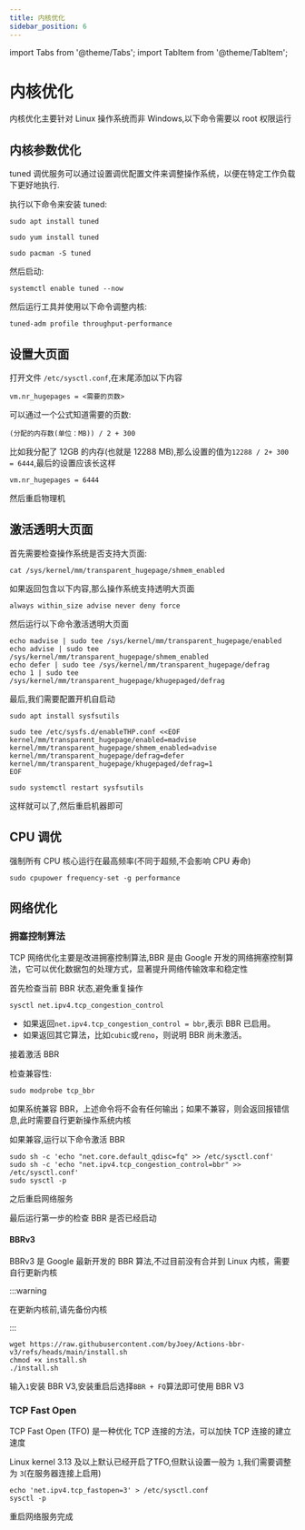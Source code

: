 ```yaml
---
title: 内核优化
sidebar_position: 6
---
```


import Tabs from '@theme/Tabs';
import TabItem from '@theme/TabItem';

# 内核优化

内核优化主要针对 Linux 操作系统而非 Windows,以下命令需要以 root 权限运行

## 内核参数优化

tuned 调优服务可以通过设置调优配置文件来调整操作系统，以便在特定工作负载下更好地执行.

执行以下命令来安装 tuned:

<Tabs defaultValue="Debian/Ubuntu">
<TabItem value="Debian/Ubuntu">

```shell
sudo apt install tuned
```
</TabItem>
  <TabItem value="RedHat/CentOS">

```shell
sudo yum install tuned
```

</TabItem>
<TabItem value="ArchLinux">

```shell
sudo pacman -S tuned
```

</TabItem>
</Tabs>

然后启动:

```shell
systemctl enable tuned --now
```

然后运行工具并使用以下命令调整内核:

```shell
tuned-adm profile throughput-performance
```

## 设置大页面

打开文件 `/etc/sysctl.conf`,在末尾添加以下内容

```text
vm.nr_hugepages = <需要的页数>
```

可以通过一个公式知道需要的页数:

```text
(分配的内存数(单位：MB)) / 2 + 300 
```

比如我分配了 12GB 的内存(也就是 12288 MB),那么设置的值为`12288 / 2+ 300 = 6444`,最后的设置应该长这样

```text
vm.nr_hugepages = 6444
```

然后重启物理机

## 激活透明大页面

首先需要检查操作系统是否支持大页面:

```shell
cat /sys/kernel/mm/transparent_hugepage/shmem_enabled
```

如果返回包含以下内容,那么操作系统支持透明大页面

```shell
always within_size advise never deny force
```

然后运行以下命令激活透明大页面

```shell
echo madvise | sudo tee /sys/kernel/mm/transparent_hugepage/enabled
echo advise | sudo tee /sys/kernel/mm/transparent_hugepage/shmem_enabled
echo defer | sudo tee /sys/kernel/mm/transparent_hugepage/defrag
echo 1 | sudo tee /sys/kernel/mm/transparent_hugepage/khugepaged/defrag
```

最后,我们需要配置开机自启动

```shell
sudo apt install sysfsutils

sudo tee /etc/sysfs.d/enableTHP.conf <<EOF
kernel/mm/transparent_hugepage/enabled=madvise
kernel/mm/transparent_hugepage/shmem_enabled=advise
kernel/mm/transparent_hugepage/defrag=defer
kernel/mm/transparent_hugepage/khugepaged/defrag=1
EOF

sudo systemctl restart sysfsutils
```

这样就可以了,然后重启机器即可

## CPU 调优

强制所有 CPU 核心运行在最高频率(不同于超频,不会影响 CPU 寿命)

```shell
sudo cpupower frequency-set -g performance
```

## 网络优化

### 拥塞控制算法

TCP 网络优化主要是改进拥塞控制算法,BBR 是由 Google 开发的网络拥塞控制算法，它可以优化数据包的处理方式，显著提升网络传输效率和稳定性

首先检查当前 BBR 状态,避免重复操作

```shell
sysctl net.ipv4.tcp_congestion_control
```

* 如果返回`net.ipv4.tcp_congestion_control = bbr`,表示 BBR 已启用。
* 如果返回其它算法，比如`cubic`或`reno`，则说明 BBR 尚未激活。

接着激活 BBR

检查兼容性:

```shell
sudo modprobe tcp_bbr
```

如果系统兼容 BBR，上述命令将不会有任何输出；如果不兼容，则会返回报错信息,此时需要自行更新操作系统内核

如果兼容,运行以下命令激活 BBR

```shell
sudo sh -c 'echo "net.core.default_qdisc=fq" >> /etc/sysctl.conf'
sudo sh -c 'echo "net.ipv4.tcp_congestion_control=bbr" >> /etc/sysctl.conf'
sudo sysctl -p
```

之后重启网络服务

最后运行第一步的检查 BBR 是否已经启动

#### BBRv3

BBRv3 是 Google 最新开发的 BBR 算法,不过目前没有合并到 Linux 内核，需要自行更新内核

:::warning

在更新内核前,请先备份内核

:::

```shell
wget https://raw.githubusercontent.com/byJoey/Actions-bbr-v3/refs/heads/main/install.sh
chmod +x install.sh
./install.sh
```

输入`1`安装 BBR V3,安装重启后选择`BBR + FQ`算法即可使用 BBR V3

### TCP Fast Open

TCP Fast Open (TFO) 是一种优化 TCP 连接的方法，可以加快 TCP 连接的建立速度

Linux kernel 3.13 及以上默认已经开启了TFO,但默认设置一般为 `1`,我们需要调整为 `3`(在服务器连接上启用)

```shell
echo 'net.ipv4.tcp_fastopen=3' > /etc/sysctl.conf
sysctl -p
```

重启网络服务完成
